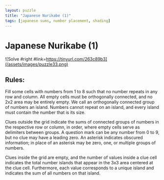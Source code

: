 ```yaml
---
layout: puzzle
title: "Japanese Nurikabe (1)"
tags: [japanese sums, number placement, shading]
---
```


# Japanese Nurikabe (1)

![Solve #right #link=https://tinyurl.com/263c89b3](/assets/images/puzzle33.png)

## Rules:

Fill some cells with numbers from 1 to 8 such that no number repeats in any row and column. All empty cells must be orthogonally connected, and no 2x2 area may be entirely empty. We call an orthogonally connected group of numbers an island. Numbers cannot repeat on an island, and every island must contain the number that is its size.

Clues outside the grid indicate the sums of connected groups of numbers in the respective row or column, in order, where empty cells serve as delimiters between groups. A question mark can be any number from 0 to 9, but no clue may have a leading zero. An asterisk indicates obscured information; in place of an asterisk may be zero, one, or multiple groups of numbers.

Clues inside the grid are empty, and the number of values inside a clue cell indicates the total number islands that appear in the 3x3 area centered at the clue cell. Furthermore, each value corresponds to a unique island and indicates the sum of all numbers on that island. 
